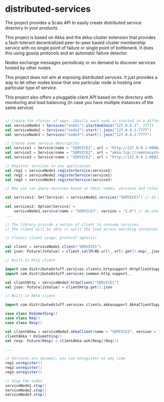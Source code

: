 distributed-services
===========================

The project provides a Scala API to easily create distributed service directory in your products.
 
This project is based on Akka and the akka-cluster extension that provides a fault-tolerant decentralized peer-to-peer based cluster membership service with 
no single point of failure or single point of bottleneck. It does this using gossip protocols and an automatic failure detector. 

Nodes exchange messages periodicaly or on demand to discover services hosted by other nodes.

This project does not aim at exposing distributed services. It just provides a way to let other nodes know that one particular node
is hosting one particular type of service.

This project also offers a pluggable client API based on the directory with monitoring and load balancing (in case you have multiple instances of the same service)


```scala

// Create the cluster of apps. Ideally each node is started in a different JVM (even physical node)
val serviceNode1 = Services("node1").startAndJoin("127.0.0.1", 7777)
val serviceNode2 = Services("node2").start().join("127.0.0.1:7777")
val serviceNode3 = Services("node3").start().join("127.0.0.1:7777")

// Create some service description 
val service1 = Service(name = "SERVICE1", url = "http://127.0.0.1:9000/service1")
val service2 = Service(name = "SERVICE2", url = "akka.tcp://remotesystem@127.0.0.1:9001/user/service2", version = "2.0")
val service3 = Service(name = "SERVICE1", url = "http://127.0.0.1:9002/service3")

// Register services in any application
val reg1 = serviceNode1.registerService(service1)
val reg2 = serviceNode2.registerService(service2)
val reg3 = serviceNode3.registerService(service3)

// Now you can query services based on their names, versions and roles

val services1: Set[Service] = serviceNode1.services("SERVICE1") // do whatever you want with those
...
val services2: Option[Service] = 
    serviceNode1.service(name = "SERVICE2", version = "2.0") // do whatever you want with that one
...

// The library provide a notion of client to consume services. 
// The client will be able to split the load across matching instances of services

// Classic client usage, protocol agnostic

val client = serviceNode1.client("SERVICE1")
val json: Future[JsValue] = client.callM(WS.url(_.url).get().map(_.json))

// Built-in Http client

import com.distributedstuff.services.clients.httpsupport.HttpClientSupport
import com.distributedstuff.services.common.http.support._

val clientHttp = serviceNode3.httpClient("SERVICE1")
val json: Future[JsValue] = clientHttp.get().json

// Built-in Akka client

import com.distributedstuff.services.clients.akkasupport.AkkaClientSupport

case class DoSomething()
case class Req()
case class Resp()

val clientAkka = serviceNode3.akkaClient(name = "SERVICE2", version = "2.0")
clientAkka ! DoSomething()
val resp: Future[Resp] = clientAkka.ask[Resp](Req())

...

// Services are dynamic, you can unregister at any time
reg1.unregister()
reg2.unregister()
reg3.unregister()

// Stop the nodes
serviceNode1.stop()
serviceNode2.stop()
serviceNode3.stop()

```
